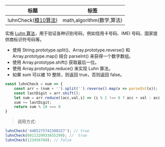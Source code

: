 |  标题   | 标签  |
|  ----  | ----  |
| luhnCheck([模10算法](https://baike.baidu.com/item/Luhn%E7%AE%97%E6%B3%95/22799984?fr=aladdin)) | math,algorithm(数学,算法) |

实施 [Luhn 算法](https://en.wikipedia.org/wiki/Luhn_algorithm)，用于验证各种识别号码，例如信用卡号码、IMEI 号码、国家提供商标识符号码等。

* 使用 String.prototype.split()、Array.prototype.reverse() 和 Array.prototype.map() 结合 parseInt() 来获得一个数字数组。
* 使用 Array.prototype.shift() 获取最后一位。
* 使用 Array.prototype.reduce() 来实现 Luhn 算法。
* 如果 sum 可以被 10 整除，则返回 true，否则返回 false。

```js
const luhnCheck = num => {
    const arr = (num + '').split('').reverse().map(x => parseInt(x));
    const lastDigit = arr.shift();
    let sum = arr.reduce((acc,val,i) => (i % 2 !== 0 ? acc + val : acc + ((val *= 2) > 9 ? val - 9 : val)),0);
    sum += lastDigit;
    return sum % 10 === 0
}
```

> 调用方式:

```js
luhnCheck('4485275742308327'); // true
luhnCheck(6011329933655299); //  true
luhnCheck(123456789); // false
```